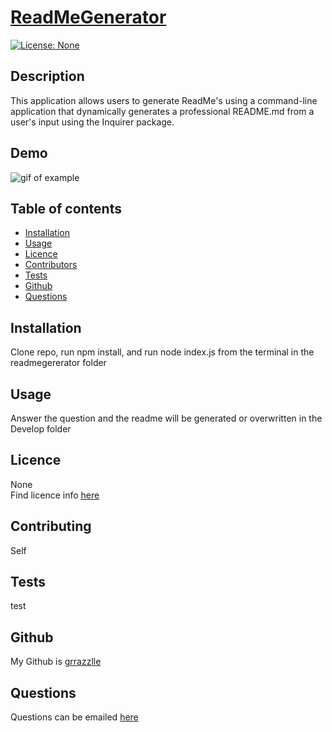   # **[ReadMeGenerator](http://github.com/grrazzlle/ReadMeGenerator)**
  
  [![License: None](https://img.shields.io/badge/License-None-blue.svg)](https://choosealicense.com/)

  ## Description

  This application allows users to generate ReadMe's using a command-line application that dynamically generates a professional README.md from a user's input using the Inquirer package.

  ## Demo

  ![gif of example](./Develop/example.gif)

  ## Table of contents

  - [Installation](#Installation)
  - [Usage](#Usage)
  - [Licence](#Licence)
  - [Contributors](#Contributors)
  - [Tests](#Tests)
  - [Github](#Github)
  - [Questions](#Questions)

  ## Installation

  Clone repo, run npm install, and run node index.js from the terminal in the readmegererator folder

  ## Usage

  Answer the question and the readme will be generated or overwritten in the Develop folder

  ## Licence

  None  
  Find licence info [here](https://choosealicense.com/)

  ## Contributing

  Self

  ## Tests

  test

  ## Github

  My Github is [grrazzlle](https://github.com/grrazzlle)

  ## Questions

  Questions can be emailed [here](mailto:Cel47@miami.edu)